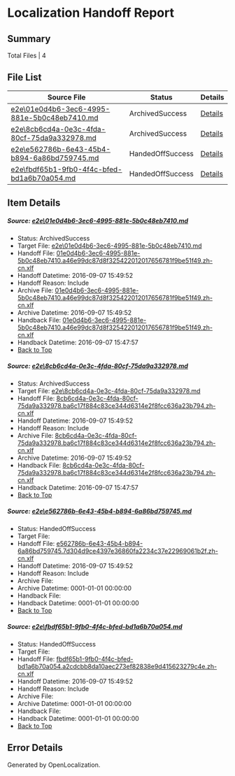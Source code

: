 # <a name='report-top'></a> Localization Handoff Report

## Summary
 Total Files | 4

## File List
 Source File | Status | Details 
 ----------- | ------ | ------- 
 [e2e\01e0d4b6-3ec6-4995-881e-5b0c48eb7410.md](https://github.com/OpenLocalizationTestOrg/ol-test0/blob/fc9176534b7b283e08c602fbaf8cf855279c1343/e2e/01e0d4b6-3ec6-4995-881e-5b0c48eb7410.md) | ArchivedSuccess | [Details](#92c0e9c67506db2ea2008feb2ada3a8ee3bf53721)
 [e2e\8cb6cd4a-0e3c-4fda-80cf-75da9a332978.md](https://github.com/OpenLocalizationTestOrg/ol-test0/blob/fc9176534b7b283e08c602fbaf8cf855279c1343/e2e/8cb6cd4a-0e3c-4fda-80cf-75da9a332978.md) | ArchivedSuccess | [Details](#dc27d572cde0357c5e3f7ebcef32c5962f7c90014)
 [e2e\e562786b-6e43-45b4-b894-6a86bd759745.md](https://github.com/OpenLocalizationTestOrg/ol-test0/blob/9d18cd56af9ab5fd79443051ed0b3f68ddc417a1/e2e/e562786b-6e43-45b4-b894-6a86bd759745.md) | HandedOffSuccess | [Details](#286d4a56e1be989e01c99213858e3ef39231ad745)
 [e2e\fbdf65b1-9fb0-4f4c-bfed-bd1a6b70a054.md](https://github.com/OpenLocalizationTestOrg/ol-test0/blob/9d18cd56af9ab5fd79443051ed0b3f68ddc417a1/e2e/fbdf65b1-9fb0-4f4c-bfed-bd1a6b70a054.md) | HandedOffSuccess | [Details](#b46e2a0e5ecf26600425e0bf52884460336b35e06)

## Item Details
##### <a name='92c0e9c67506db2ea2008feb2ada3a8ee3bf53721'></a> Source: [e2e\01e0d4b6-3ec6-4995-881e-5b0c48eb7410.md](https://github.com/OpenLocalizationTestOrg/ol-test0/blob/fc9176534b7b283e08c602fbaf8cf855279c1343/e2e/01e0d4b6-3ec6-4995-881e-5b0c48eb7410.md)
* Status: ArchivedSuccess
* Target File: [e2e\01e0d4b6-3ec6-4995-881e-5b0c48eb7410.md](https://github.com/OpenLocalizationTestOrg/ol-test0-zhcn/blob/ce61793ac2001fe0f69390c5ee27285675e7250f/e2e/01e0d4b6-3ec6-4995-881e-5b0c48eb7410.md)
* Handoff File: [01e0d4b6-3ec6-4995-881e-5b0c48eb7410.a46e99dc87d8f325422012017656781f9be51f49.zh-cn.xlf](https://github.com/OpenLocalizationTestOrg/ol-test0-handoff/blob/4e3765637eb4aa575133d74b5808e9ae06960962/ol-handoff/OpenLocalizationTestOrg/ol-test0-zhcn/yuwzho/low/01e0d4b6-3ec6-4995-881e-5b0c48eb7410.a46e99dc87d8f325422012017656781f9be51f49.zh-cn.xlf)
* Handoff Datetime: 2016-09-07 15:49:52
* Handoff Reason: Include
* Archive File: [01e0d4b6-3ec6-4995-881e-5b0c48eb7410.a46e99dc87d8f325422012017656781f9be51f49.zh-cn.xlf](https://github.com/OpenLocalizationTestOrg/ol-test0-handoff/blob/476659d553b521ad11a89b21ec9c98f131b15212/ol-archive/OpenLocalizationTestOrg/ol-test0-zhcn/yuwzho/low/01e0d4b6-3ec6-4995-881e-5b0c48eb7410.a46e99dc87d8f325422012017656781f9be51f49.zh-cn.xlf)
* Archive Datetime: 2016-09-07 15:49:52
* Handback File: [01e0d4b6-3ec6-4995-881e-5b0c48eb7410.a46e99dc87d8f325422012017656781f9be51f49.zh-cn.xlf](https://github.com/OpenLocalizationTestOrg/ol-test0-handback/blob/1000fbb06ea1098998c79ffa5c7f11382c65f0cb/ol-handback/OpenLocalizationTestOrg/ol-test0-zhcn/yuwzho/high/01e0d4b6-3ec6-4995-881e-5b0c48eb7410.a46e99dc87d8f325422012017656781f9be51f49.zh-cn.xlf)
* Handback Datetime: 2016-09-07 15:47:57
* [Back to Top](#report-top)

##### <a name='dc27d572cde0357c5e3f7ebcef32c5962f7c90014'></a> Source: [e2e\8cb6cd4a-0e3c-4fda-80cf-75da9a332978.md](https://github.com/OpenLocalizationTestOrg/ol-test0/blob/fc9176534b7b283e08c602fbaf8cf855279c1343/e2e/8cb6cd4a-0e3c-4fda-80cf-75da9a332978.md)
* Status: ArchivedSuccess
* Target File: [e2e\8cb6cd4a-0e3c-4fda-80cf-75da9a332978.md](https://github.com/OpenLocalizationTestOrg/ol-test0-zhcn/blob/ce61793ac2001fe0f69390c5ee27285675e7250f/e2e/8cb6cd4a-0e3c-4fda-80cf-75da9a332978.md)
* Handoff File: [8cb6cd4a-0e3c-4fda-80cf-75da9a332978.ba6c17f884c83ce344d6314e2f8fcc636a23b794.zh-cn.xlf](https://github.com/OpenLocalizationTestOrg/ol-test0-handoff/blob/4e3765637eb4aa575133d74b5808e9ae06960962/ol-handoff/OpenLocalizationTestOrg/ol-test0-zhcn/yuwzho/low/8cb6cd4a-0e3c-4fda-80cf-75da9a332978.ba6c17f884c83ce344d6314e2f8fcc636a23b794.zh-cn.xlf)
* Handoff Datetime: 2016-09-07 15:49:52
* Handoff Reason: Include
* Archive File: [8cb6cd4a-0e3c-4fda-80cf-75da9a332978.ba6c17f884c83ce344d6314e2f8fcc636a23b794.zh-cn.xlf](https://github.com/OpenLocalizationTestOrg/ol-test0-handoff/blob/476659d553b521ad11a89b21ec9c98f131b15212/ol-archive/OpenLocalizationTestOrg/ol-test0-zhcn/yuwzho/low/8cb6cd4a-0e3c-4fda-80cf-75da9a332978.ba6c17f884c83ce344d6314e2f8fcc636a23b794.zh-cn.xlf)
* Archive Datetime: 2016-09-07 15:49:52
* Handback File: [8cb6cd4a-0e3c-4fda-80cf-75da9a332978.ba6c17f884c83ce344d6314e2f8fcc636a23b794.zh-cn.xlf](https://github.com/OpenLocalizationTestOrg/ol-test0-handback/blob/1000fbb06ea1098998c79ffa5c7f11382c65f0cb/ol-handback/OpenLocalizationTestOrg/ol-test0-zhcn/yuwzho/high/8cb6cd4a-0e3c-4fda-80cf-75da9a332978.ba6c17f884c83ce344d6314e2f8fcc636a23b794.zh-cn.xlf)
* Handback Datetime: 2016-09-07 15:47:57
* [Back to Top](#report-top)

##### <a name='286d4a56e1be989e01c99213858e3ef39231ad745'></a> Source: [e2e\e562786b-6e43-45b4-b894-6a86bd759745.md](https://github.com/OpenLocalizationTestOrg/ol-test0/blob/9d18cd56af9ab5fd79443051ed0b3f68ddc417a1/e2e/e562786b-6e43-45b4-b894-6a86bd759745.md)
* Status: HandedOffSuccess
* Target File: 
* Handoff File: [e562786b-6e43-45b4-b894-6a86bd759745.7d304d9ce4397e36860fa2234c37e22969061b2f.zh-cn.xlf](https://github.com/OpenLocalizationTestOrg/ol-test0-handoff/blob/4e3765637eb4aa575133d74b5808e9ae06960962/ol-handoff/OpenLocalizationTestOrg/ol-test0-zhcn/yuwzho/low/e562786b-6e43-45b4-b894-6a86bd759745.7d304d9ce4397e36860fa2234c37e22969061b2f.zh-cn.xlf)
* Handoff Datetime: 2016-09-07 15:49:52
* Handoff Reason: Include
* Archive File: 
* Archive Datetime: 0001-01-01 00:00:00
* Handback File: 
* Handback Datetime: 0001-01-01 00:00:00
* [Back to Top](#report-top)

##### <a name='b46e2a0e5ecf26600425e0bf52884460336b35e06'></a> Source: [e2e\fbdf65b1-9fb0-4f4c-bfed-bd1a6b70a054.md](https://github.com/OpenLocalizationTestOrg/ol-test0/blob/9d18cd56af9ab5fd79443051ed0b3f68ddc417a1/e2e/fbdf65b1-9fb0-4f4c-bfed-bd1a6b70a054.md)
* Status: HandedOffSuccess
* Target File: 
* Handoff File: [fbdf65b1-9fb0-4f4c-bfed-bd1a6b70a054.a2cdcbb8da10aec273ef82838e9d415623279c4e.zh-cn.xlf](https://github.com/OpenLocalizationTestOrg/ol-test0-handoff/blob/4e3765637eb4aa575133d74b5808e9ae06960962/ol-handoff/OpenLocalizationTestOrg/ol-test0-zhcn/yuwzho/low/fbdf65b1-9fb0-4f4c-bfed-bd1a6b70a054.a2cdcbb8da10aec273ef82838e9d415623279c4e.zh-cn.xlf)
* Handoff Datetime: 2016-09-07 15:49:52
* Handoff Reason: Include
* Archive File: 
* Archive Datetime: 0001-01-01 00:00:00
* Handback File: 
* Handback Datetime: 0001-01-01 00:00:00
* [Back to Top](#report-top)


## Error Details

Generated by OpenLocalization.
